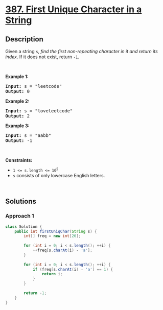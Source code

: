 # [387. First Unique Character in a String](https://leetcode.com/problems/first-unique-character-in-a-string)

## Description

<p>Given a string <code>s</code>, <em>find the first non-repeating character in it and return its index</em>. If it does not exist, return <code>-1</code>.</p>
<p>&nbsp;</p>

<p><strong class="example">Example 1:</strong></p>
<pre>
<strong>Input:</strong> s = "leetcode"
<strong>Output:</strong> 0
</pre>

<p><strong class="example">Example 2:</strong></p>
<pre>
<strong>Input:</strong> s = "loveleetcode"
<strong>Output:</strong> 2
</pre>

<p><strong class="example">Example 3:</strong></p>
<pre>
<strong>Input:</strong> s = "aabb"
<strong>Output:</strong> -1
</pre>
<p>&nbsp;</p>

<p><strong>Constraints:</strong></p>
<ul>
    <li><code>1 &lt;= s.length &lt;= 10<sup>5</sup></code></li>
    <li><code>s</code> consists of only lowercase English letters.</li>
</ul>
<p>&nbsp;</p>

## Solutions

### **Approach 1**

```java
class Solution {
    public int firstUniqChar(String s) {
        int[] freq = new int[26];
        
        for (int i = 0; i < s.length(); ++i) {
            ++freq[s.charAt(i) - 'a'];
        }
        
        for (int i = 0; i < s.length(); ++i) {
            if (freq[s.charAt(i) - 'a'] == 1) {
                return i;
            }
        }
        
        return -1;
    }
}
```

<!-- tabs:end -->